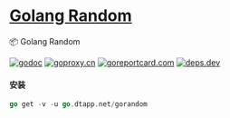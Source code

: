<h1>
<a href="https://www.dtapp.net/">Golang Random</a>
</h1>

📦 Golang Random

[comment]: <> (go)
[![godoc](https://pkg.go.dev/badge/go.dtapp.net/gorandom?status.svg)](https://pkg.go.dev/go.dtapp.net/gorandom)
[![goproxy.cn](https://goproxy.cn/stats/go.dtapp.net/gorandom/badges/download-count.svg)](https://goproxy.cn/stats/go.dtapp.net/gorandom)
[![goreportcard.com](https://goreportcard.com/badge/go.dtapp.net/gorandom)](https://goreportcard.com/report/go.dtapp.net/gorandom)
[![deps.dev](https://img.shields.io/badge/deps-go-red.svg)](https://deps.dev/go/go.dtapp.net%2Fgorandom)

#### 安装

```go
go get -v -u go.dtapp.net/gorandom
```
